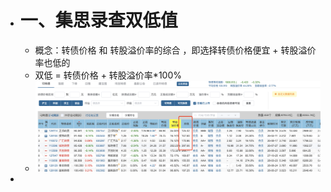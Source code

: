 - # 一、集思录查双低值
	- 概念：转债价格 和 转股溢价率的综合    ，即选择转债价格便宜 + 转股溢价率也低的
	- 双低 = 转债价格 + 转股溢价率*100%
	- ![image.png](../assets/image_1668828440519_0.png)
-